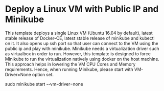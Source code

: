 # Deploy a Linux VM with Public IP and Minikube

This template deploys a single Linux VM (Ubuntu 16.04 by default), latest stable release of Docker-CE, latest stable release of minikube and kubectl on it. It also opens up ssh port so that user can connect to the VM using the public ip and play with minikube. Minikube needs a virtualization driver such as virtualbox in order to run. However, this template is designed to force Minikube to run the virtualization natively using docker on the host machine. This approach helps in lowering the VM CPU Cores and Memory requirements. Hence, when running Minikube, please start with VM-Driver=None option set. 

sudo minikube start --vm-driver=none

